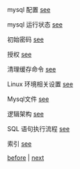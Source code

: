 mysql 配置 [see](12/1.md)  

mysql 运行状态 [see](12/8.md)  

初始密码 [see](12/2.md)  

授权 [see](12/3.md)  

清理缓存命令 [see](12/9.md)  

Linux 环境相关设置 [see](12/4.md)  

Mysql文件 [see](12/5.md)  

逻辑架构 [see](12/6.md)  

SQL 语句执行流程 [see](12/7.md)  

索引 [see](12/10.md)  

[before](11.md) | [next](13.md)  